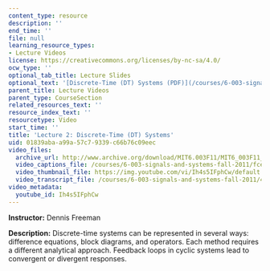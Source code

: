 ```yaml
---
content_type: resource
description: ''
end_time: ''
file: null
learning_resource_types:
- Lecture Videos
license: https://creativecommons.org/licenses/by-nc-sa/4.0/
ocw_type: ''
optional_tab_title: Lecture Slides
optional_text: '[Discrete-Time (DT) Systems (PDF)](/courses/6-003-signals-and-systems-fall-2011/resources/mit6_003f11_lec02)'
parent_title: Lecture Videos
parent_type: CourseSection
related_resources_text: ''
resource_index_text: ''
resourcetype: Video
start_time: ''
title: 'Lecture 2: Discrete-Time (DT) Systems'
uid: 01839aba-a99a-57c7-9339-c66b76c09eec
video_files:
  archive_url: http://www.archive.org/download/MIT6.003F11/MIT6_003F11_lec02_300k.mp4
  video_captions_file: /courses/6-003-signals-and-systems-fall-2011/fce58323db5b5081b7604058331475e5_Ih4s5IFphCw.vtt
  video_thumbnail_file: https://img.youtube.com/vi/Ih4s5IFphCw/default.jpg
  video_transcript_file: /courses/6-003-signals-and-systems-fall-2011/4bb4e1495d50becc405b7edcbedf07d9_Ih4s5IFphCw.pdf
video_metadata:
  youtube_id: Ih4s5IFphCw
---
```


**Instructor:** Dennis Freeman

**Description:** Discrete-time systems can be represented in several ways: difference equations, block diagrams, and operators. Each method requires a different analytical approach. Feedback loops in cyclic systems lead to convergent or divergent responses.

